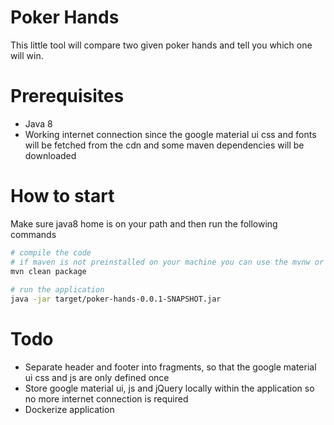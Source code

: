# Poker Hands
This little tool will compare two given poker hands and tell you which one will win.

# Prerequisites 
* Java 8
* Working internet connection since the google material ui css and fonts will be fetched from the cdn 
and some maven dependencies will be downloaded 

# How to start
Make sure java8 home is on your path and then run the following commands
```bash
# compile the code
# if maven is not preinstalled on your machine you can use the mvnw or mvnw.cmd binaries
mvn clean package 
 
# run the application
java -jar target/poker-hands-0.0.1-SNAPSHOT.jar
```

# Todo
* Separate header and footer into fragments, so that the google material ui css and js are only defined once
* Store google material ui, js and jQuery locally within the application so no more internet connection is required
* Dockerize application  